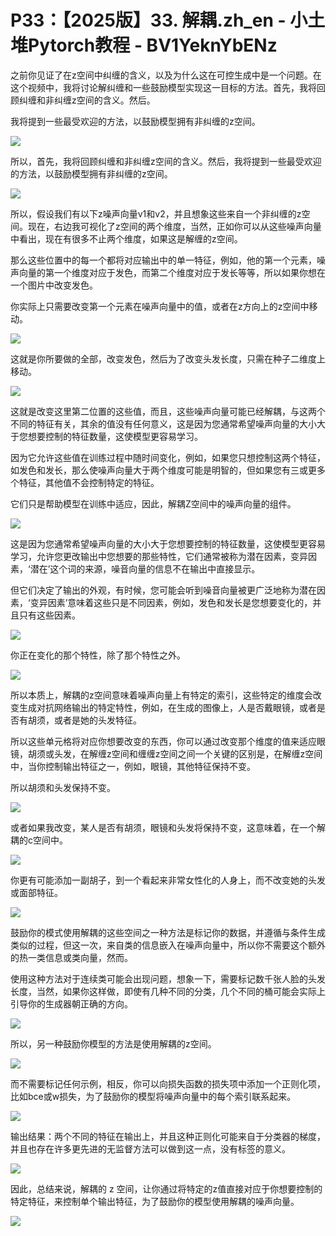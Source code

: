 # P33：【2025版】33. 解耦.zh_en - 小土堆Pytorch教程 - BV1YeknYbENz

之前你见证了在z空间中纠缠的含义，以及为什么这在可控生成中是一个问题。在这个视频中，我将讨论解纠缠和一些鼓励模型实现这一目标的方法。首先，我将回顾纠缠和非纠缠z空间的含义。然后。

我将提到一些最受欢迎的方法，以鼓励模型拥有非纠缠的z空间。

![](img/89a49a110326987d85d50073c7fdf13b_1.png)

所以，首先，我将回顾纠缠和非纠缠z空间的含义。然后，我将提到一些最受欢迎的方法，以鼓励模型拥有非纠缠的z空间。



![](img/89a49a110326987d85d50073c7fdf13b_3.png)

所以，假设我们有以下z噪声向量v1和v2，并且想象这些来自一个非纠缠的z空间。现在，右边我可视化了z空间的两个维度，当然，正如你可以从这些噪声向量中看出，现在有很多不止两个维度，如果这是解缠的z空间。

那么这些位置中的每一个都将对应输出中的单一特征，例如，他的第一个元素，噪声向量的第一个维度对应于发色，而第二个维度对应于发长等等，所以如果你想在一个图片中改变发色。

你实际上只需要改变第一个元素在噪声向量中的值，或者在z方向上的z空间中移动。

![](img/89a49a110326987d85d50073c7fdf13b_5.png)

这就是你所要做的全部，改变发色，然后为了改变头发长度，只需在种子二维度上移动。

![](img/89a49a110326987d85d50073c7fdf13b_7.png)

这就是改变这里第二位置的这些值，而且，这些噪声向量可能已经解耦，与这两个不同的特征有关，其余的值没有任何意义，这是因为您通常希望噪声向量的大小大于您想要控制的特征数量，这使模型更容易学习。

因为它允许这些值在训练过程中随时间变化，例如，如果您只想控制这两个特征，如发色和发长，那么使噪声向量大于两个维度可能是明智的，但如果您有三或更多个特征，其他值不会控制特定的特征。

它们只是帮助模型在训练中适应，因此，解耦Z空间中的噪声向量的组件。

![](img/89a49a110326987d85d50073c7fdf13b_9.png)

这是因为您通常希望噪声向量的大小大于您想要控制的特征数量，这使模型更容易学习，允许您更改输出中您想要的那些特性，它们通常被称为潜在因素，变异因素，‘潜在’这个词的来源，噪音向量的信息不在输出中直接显示。

但它们决定了输出的外观，有时候，您可能会听到噪音向量被更广泛地称为潜在因素，‘变异因素’意味着这些只是不同因素，例如，发色和发长是您想要变化的，并且只有这些因素。



![](img/89a49a110326987d85d50073c7fdf13b_11.png)

你正在变化的那个特性，除了那个特性之外。

![](img/89a49a110326987d85d50073c7fdf13b_13.png)

所以本质上，解耦的z空间意味着噪声向量上有特定的索引，这些特定的维度会改变生成对抗网络输出的特定特性，例如，在生成的图像上，人是否戴眼镜，或者是否有胡须，或者是她的头发特征。

所以这些单元格将对应你想要改变的东西，你可以通过改变那个维度的值来适应眼镜，胡须或头发，在解缠z空间和缠缠z空间之间一个关键的区别是，在解缠z空间中，当你控制输出特征之一，例如，眼镜，其他特征保持不变。

所以胡须和头发保持不变。

![](img/89a49a110326987d85d50073c7fdf13b_15.png)

或者如果我改变，某人是否有胡须，眼镜和头发将保持不变，这意味着，在一个解耦的c空间中。

![](img/89a49a110326987d85d50073c7fdf13b_17.png)

你更有可能添加一副胡子，到一个看起来非常女性化的人身上，而不改变她的头发或面部特征。

![](img/89a49a110326987d85d50073c7fdf13b_19.png)

鼓励你的模式使用解耦的这些空间之一种方法是标记你的数据，并遵循与条件生成类似的过程，但这一次，来自类的信息嵌入在噪声向量中，所以你不需要这个额外的热一类信息或类向量，然而。

使用这种方法对于连续类可能会出现问题，想象一下，需要标记数千张人脸的头发长度，当然，如果你这样做，即使有几种不同的分类，几个不同的桶可能会实际上引导你的生成器朝正确的方向。



![](img/89a49a110326987d85d50073c7fdf13b_21.png)

所以，另一种鼓励你模型的方法是使用解耦的z空间。

![](img/89a49a110326987d85d50073c7fdf13b_23.png)

而不需要标记任何示例，相反，你可以向损失函数的损失项中添加一个正则化项，比如bce或w损失，为了鼓励你的模型将噪声向量中的每个索引联系起来。



![](img/89a49a110326987d85d50073c7fdf13b_25.png)

输出结果：两个不同的特征在输出上，并且这种正则化可能来自于分类器的梯度，并且也存在许多更先进的无监督方法可以做到这一点，没有标签的意义。



![](img/89a49a110326987d85d50073c7fdf13b_27.png)

因此，总结来说，解耦的 z 空间，让你通过将特定的z值直接对应于你想要控制的特定特征，来控制单个输出特征，为了鼓励你的模型使用解耦的噪声向量。



![](img/89a49a110326987d85d50073c7fdf13b_29.png)